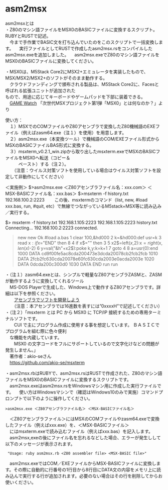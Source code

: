 # asm2msx  
asm2msxとは  
・Z80のマシン語ファイルをMSX0のBASICファイルに変換するスクリプト。RUBYとRUSTで記述。  
　今まで手作業でBASIC文を打ち込んでいたのをこのスクリプトで一括変換します。
　実行ファイルとしてRUSTで作成したasm2msx.rsをコンパイルしたasm2msx.exeを追加しました。
　asm2msx.exeでZ80のマシン語ファイルをMSX0のBASICファイルに変換してください。
 
・MSX0は、M5Stack Core2にMSX2+エミュレータを実装したもので、MSX/MSX2/MSX2+のソフトがそのまま動作する。  
　クラウドファンディングで頒布される製品は、M5Stack Core2に、Facesと呼ばれる拡張ユニットが追加された  
  もので、用途に応じてキーボードやゲームパッドを下部に装着できる。  
  　[GAME Watch](https://game.watch.impress.co.jp/docs/kikaku/1468315.html) 
   「次世代MSXプロジェクト第1弾「MSX0」とは何なのか？」より  
   
使い方：  
　１）MSXでのCOMファイルやZ80アセンブラで変換したZ80機械語のEXEファイル（例えばzasm64.exe（注１）を使用）を用意します。  
　２）asm2msx.exe（本変換ツール）で機械語のCOM/EXEファイル形式からMSXのBASICファイルBAS形式に変換する。  
　３）msxterm_v0.2.1_win.zipから取り出したmsxterm.exeでMSXのBASICファイルをMSX0へ転送（コピー＆  
　　　ペースト）する（注２）。  
　　（注意：ウイルス対策ソフトを使用している場合はウイルス対策ソフトを設定して非動作にしてください）

＜実施例＞
$>asm2msx.exe ＜Z80アセンブラファイル名：xxx.com＞ ＜MSX-BASICファイル名：xxx.bas＞
$>msxterm -f history.txt 192.168.100.2:2223
　　この後、msxtermのコマンド（list, new, #load xxx.bas, run, #quit, etc）で無線でつながっているM5stack+MSX等に読み込み／実行する。

$> msxterm -f history.txt 192.168.1.105:2223
192.168.1.105:2223
history.txt
Connecting... 192.168.100.2:2223
connected.
> new
new
Ok
> #load a.bas
1 clear 100,&hd000
2 k=&hd000:def usr=k
3 read x$:if x$="END" then 8
4 if x$="" then 3
5 x2$=left$(x$,2):x$=right$(x$,len(x$)-2)
6 y=val("&h"+x2$):poke k,y:k=k+1
7 goto 4
8 a=usr(0):end
1000 DATA cd9f00fe5ac8cda200473e3dcda20078cb2fcb2fcb
1010 DATA 2fcb2fc630cda20078e60fc630cda2003e0acda2003e
1020 DATA 0dcda200c300d0
1030 DATA END
> run
run


・（注１）zasm64.exeとは、シンプルで軽量なZ80アセンブラZASMと、ZASMが動作するように変換してくれるツール  
　MS-DOS Playerで生成した、Windows上で動作するZ80アセンブラです。詳細は以下を参照ください。  
　　[アセンブラでソフトを開発しよう](https://www.tiny-yarou.com/asmdev/asmdev.html)  
  　　（注意：本アセンブラでは16進数を表すには”0xxxxH”で記述してください）  
・（注２）「msxterm とは PC から MSX0 に TCP/IP 接続するための専用ターミナルソフトです。  
　　CUI で主にプログラム作成に使用する事を想定しています。 ＢＡＳＩＣでプログラムを組む際に色々便利  
  　な機能を内蔵しています。  
　　MSX0 の文字コードをフルにサポートしているので文字化けなどの問題が発生しません。」  
 　著作者：akio-seさん  
 　https://github.com/akio-se/msxterm  
  
・asm2msx.rbはRUBYで、asm2msx.rsはRUSTで作成された、Z80のマシン語ファイルをMSX0のBASICファイルに変換するスクリプトです。
　asm2msx.exeはasm2msx.rsをWindowsマシン用に作成した実行ファイルです。
　使い方はWindowsマシンで（確認はWindows10のみで実施）コマンドプロンプトで以下のように操作してください。  
  
    >asm2msx.exe ＜Z80アセンブラファイル名＞ ＜MSX-BASICファイル名＞　　
  
　＜Z80アセンブラファイル＞にはMSXのCOMファイルやzasm64.exeで変換したファイル（例えばxxx.exe）を、＜MSX-BASICファイル＞  
　にはmsxterm.exeで読み込むファイル（例えばxxx.bas）を記入します。  
　asm2msx,exeの後にファイル名を忘れるなどした場合、エラーが発生しして以下のメッセージが表示されます。  
  
     "Usage: ruby asm2msx.rb <Z80 assembler file> <MSX-BASIC file>"  
  
　asm2msx.exeではCOM／EXEファイルからMSX-BASICファイルに変換します。その際に自動的に行番号の1行目から8行目にDATA文の内容をメモリ上に読み込んで実行する行が追加されます。必要のない場合はその行を削除してからお使いください。  
